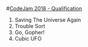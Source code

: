 #[CodeJam 2018 - Qualification](https://codingcompetitions.withgoogle.com/codejam/round/00000000000000cb)


1. Saving The Universe Again
2. Trouble Sort
3. Go, Gopher!
4. Cubic UFO